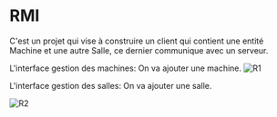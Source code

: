 # RMI
C'est un projet qui vise à construire un client qui contient une entité Machine et une autre Salle, ce dernier communique avec un serveur.

L'interface gestion des machines:
On va ajouter une machine.
![R1](https://github.com/Hajar05ab/RMI/assets/112958434/0e27eb0c-4eca-4f83-8cbb-3cea4eab77bb)

L'interface gestion des salles:
On va ajouter une salle.

![R2](https://github.com/Hajar05ab/RMI/assets/112958434/068ac3eb-b544-4b81-8291-4bab672a59e4)

